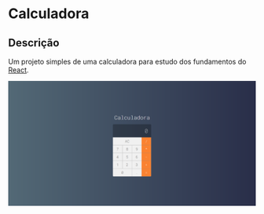 # Calculadora

## Descrição

Um projeto simples de uma calculadora para estudo dos fundamentos do [React](https://pt-br.reactjs.org/).

![alt text](img/calculadora.png)
